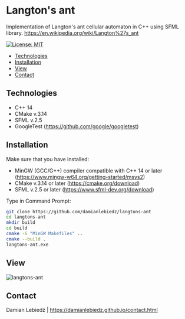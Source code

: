 # Langton's ant
Implementation of Langton's ant cellular automaton in C++ using SFML library.
https://en.wikipedia.org/wiki/Langton%27s_ant

[![License: MIT](https://img.shields.io/badge/License-MIT-yellow.svg)](https://opensource.org/licenses/MIT)

- [Technologies](#technologies)
- [Installation](#installation)
- [View](#view)
- [Contact](#contact)

## Technologies
- C++ 14
- CMake v.3.14
- SFML v.2.5
- GoogleTest (https://github.com/google/googletest)

## Installation
Make sure that you have installed:
- MinGW (GCC/G++) compiler compatible with C++ 14 or later (https://www.mingw-w64.org/getting-started/msys2)
- CMake v.3.14 or later (https://cmake.org/download)
- SFML v.2.5 or later (https://www.sfml-dev.org/download)

Type in Command Prompt:
```bash
git clone https://github.com/damianlebiedz/langtons-ant
cd langtons-ant
mkdir build
cd build
cmake -G "MinGW Makefiles" ..
cmake --build .
langtons-ant.exe
```

## View
![langtons-ant](https://github.com/user-attachments/assets/9b71c99d-df5e-4b80-b68b-0046e1f5defd)

## Contact
Damian Lebiedź | https://damianlebiedz.github.io/contact.html
